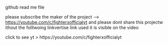 github read me file

please subscribe the maker of the project --> https://youtube.com/c/fighterxofficialyt
and please dont share this projectw ithout the folllwoing linkvertise link used it is visible on the video 

</html>click to see yt > </html>
</html>https://youtube.com/c/fighterxofficialyt</html>
